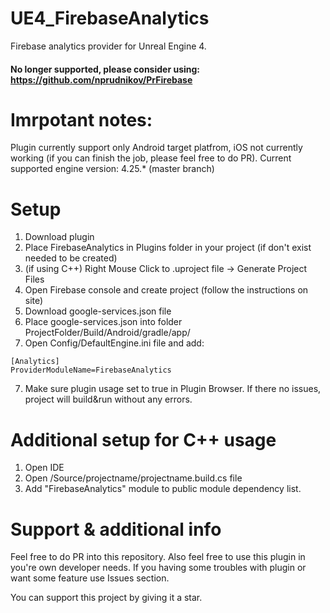 # UE4_FirebaseAnalytics
Firebase analytics provider for Unreal Engine 4. 

#### No longer supported, please consider using: https://github.com/nprudnikov/PrFirebase

# Imrpotant notes: 
Plugin currently support only Android target platfrom, iOS not currently working (if you can finish the job, please feel free to do PR).
Current supported engine version: 4.25.* (master branch)

# Setup
1. Download plugin
2. Place FirebaseAnalytics in Plugins folder in your project (if don't exist needed to be created)
3. (if using C++) Right Mouse Click to .uproject file -> Generate Project Files 
4. Open Firebase console and create project (follow the instructions on site)
5. Download google-services.json file
6. Place google-services.json into folder ProjectFolder/Build/Android/gradle/app/ 
7. Open Config/DefaultEngine.ini file and add:
```
[Analytics]
ProviderModuleName=FirebaseAnalytics
```
7. Make sure plugin usage set to true in Plugin Browser. If there no issues, project will build&run without any errors. 

# Additional setup for C++ usage
1. Open IDE
2. Open /Source/projectname/projectname.build.cs file 
3. Add "FirebaseAnalytics" module to public module dependency list. 

# Support & additional info
Feel free to do PR into this repository. Also feel free to use this plugin in you're own developer needs.
If you having some troubles with plugin or want some feature use Issues section.

You can support this project by giving it a star.

